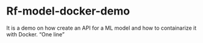 # Rf-model-docker-demo
It is a demo on how create an API for a ML model and how to containarize it with Docker.
“One line”
